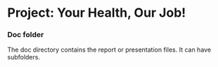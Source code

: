 # Project: Your Health, Our Job!
### Doc folder

The doc directory contains the report or presentation files. It can have subfolders.  
